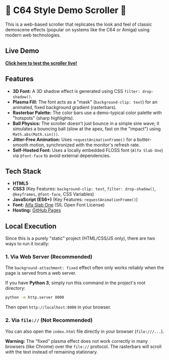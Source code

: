 # 👾 C64 Style Demo Scroller 👾

This is a web-based scroller that replicates the look and feel of classic demoscene effects (popular on systems like the C64 or Amiga) using modern web technologies.

## Live Demo

**[Click here to test the scroller live!](https://schubba.github.io/scroller/)**

## Features

* **3D Font:** A 3D shadow effect is generated using CSS `filter: drop-shadow()`.
* **Plasma Fill:** The font acts as a "mask" (`background-clip: text`) for an animated, fixed background gradient (rasterbars).
* **Rasterbar Palette:** The color bars use a demo-typical color palette with "hotspots" (sharp highlights).
* **Ball Physics:** The scroller doesn't just bounce in a simple sine wave; it simulates a bouncing ball (slow at the apex, fast on the "impact") using `Math.abs(Math.sin())`.
* **Jitter-Free Animation:** Uses `requestAnimationFrame()` for a butter-smooth motion, synchronized with the monitor's refresh rate.
* **Self-Hosted Font:** Uses a locally embedded FLOSS font (`Alfa Slab One`) via `@font-face` to avoid external dependencies.

## Tech Stack

* **HTML5**
* **CSS3** (Key Features: `background-clip: text`, `filter: drop-shadow()`, `@keyframes`, `@font-face`, CSS Variables)
* **JavaScript (ES6+)** (Key Features: `requestAnimationFrame()`)
* **Font:** [Alfa Slab One](https://fonts.google.com/specimen/Alfa+Slab+One) (SIL Open Font License)
* **Hosting:** [GitHub Pages](https://pages.github.com/)

## Local Execution

Since this is a purely "static" project (HTML/CSS/JS only), there are two ways to run it locally:

### 1. Via Web Server (Recommended)

The `background-attachment: fixed` effect often only works reliably when the page is served from a web server.

If you have **Python 3**, simply run this command in the project's root directory:
```bash
python -m http.server 8000
```
Then open `http://localhost:8000` in your browser.

### 2. Via `file://` (Not Recommended)

You can also open the `index.html` file directly in your browser (`file:///...`).

**Warning:** The "fixed" plasma effect does not work correctly in many browsers (like Chrome) over the `file://` protocol. The rasterbars will scroll *with* the text instead of remaining stationary.
